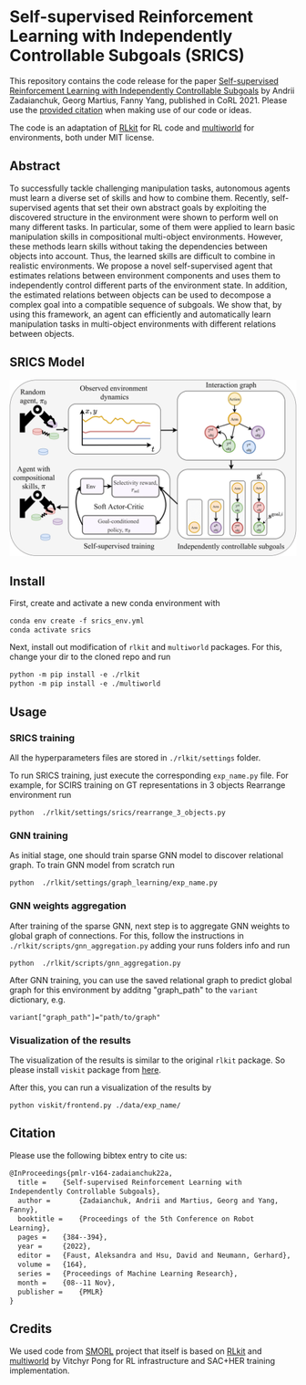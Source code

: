 # Self-supervised Reinforcement Learning with Independently Controllable Subgoals (SRICS)

This repository contains the code release for the paper [Self-supervised Reinforcement Learning with Independently Controllable Subgoals](https://proceedings.mlr.press/v164/zadaianchuk22a.html) by Andrii Zadaianchuk, Georg Martius, Fanny Yang, published in CoRL 2021. Please use the [provided citation](#citation) when making use of our code or ideas.

The code is an adaptation of [RLkit](https://github.com/vitchyr/rlkit) for RL code and [multiworld](https://github.com/vitchyr/multiworld) for environments, both under MIT license.

## Abstract

To successfully tackle challenging manipulation tasks, autonomous agents must learn a diverse set of skills and how to combine them. Recently, self-supervised agents that set their own abstract goals by exploiting the discovered structure in the environment were shown to perform well on many different tasks. In particular, some of them were applied to learn basic manipulation skills in compositional multi-object environments. However, these methods learn skills without taking the dependencies between objects into account. Thus, the learned skills are difficult to combine in realistic environments. We propose a novel self-supervised agent that estimates relations between environment components and uses them to independently control different parts of the environment state. In addition, the estimated relations between objects can be used to decompose a complex goal into a compatible sequence of subgoals. We show that, by using this framework, an agent can efficiently and automatically learn manipulation tasks in multi-object environments with different relations between objects.

## SRICS Model

![SRICS](public/SRICS_model.png)

## Install

First, create and activate a new conda environment with 

```
conda env create -f srics_env.yml
conda activate srics
```

Next, install out modification of `rlkit` and `multiworld` packages. For this, change your dir to the cloned repo and run 

```
python -m pip install -e ./rlkit
python -m pip install -e ./multiworld
```

## Usage 


### SRICS training
All the hyperparameters files are stored in `./rlkit/settings` folder. 

To run SRICS training, just execute the corresponding `exp_name.py` file. For example, for SCIRS training on GT representations in 3 objects Rearrange environment run 


```
python  ./rlkit/settings/srics/rearrange_3_objects.py
``` 

### GNN training 
As initial stage, one should train sparse GNN model to discover relational graph. To train GNN model from scratch run

```
python  ./rlkit/settings/graph_learning/exp_name.py
```


### GNN weights aggregation 
After training of the sparse GNN, next step is to aggregate GNN weights to global graph of connections. 
For this, follow the instructions in `./rlkit/scripts/gnn_aggregation.py` adding your runs folders info and run
```
python  ./rlkit/scripts/gnn_aggregation.py
```

After GNN training, you can use the saved relational graph to predict global graph for this environment by additng "graph_path" to the `variant` dictionary, e.g.
```
variant["graph_path"]="path/to/graph"
```


### Visualization of the results 
The visualization of the results is similar to the original `rlkit` package. 
So please install `viskit` package from [here](https://github.com/vitchyr/viskit). 

After this, you can run a visualization of the results by 

```
python viskit/frontend.py ./data/exp_name/
```

## Citation

Please use the following bibtex entry to cite us:

```
@InProceedings{pmlr-v164-zadaianchuk22a,
  title = 	 {Self-supervised Reinforcement Learning with Independently Controllable Subgoals},
  author =       {Zadaianchuk, Andrii and Martius, Georg and Yang, Fanny},
  booktitle = 	 {Proceedings of the 5th Conference on Robot Learning},
  pages = 	 {384--394},
  year = 	 {2022},
  editor = 	 {Faust, Aleksandra and Hsu, David and Neumann, Gerhard},
  volume = 	 {164},
  series = 	 {Proceedings of Machine Learning Research},
  month = 	 {08--11 Nov},
  publisher =    {PMLR}
}
```

## Credits
We used code from [SMORL](https://github.com/martius-lab/SMORL) project that itself is based on 
[RLkit](https://github.com/vitchyr/rlkit) and [multiworld](https://github.com/vitchyr/multiworld) by Vitchyr Pong for RL infrastructure and SAC+HER training implementation.
